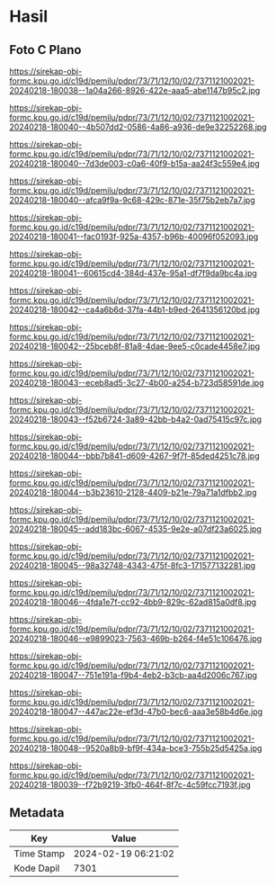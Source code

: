 # Hasil

## Foto C Plano

https://sirekap-obj-formc.kpu.go.id/c19d/pemilu/pdpr/73/71/12/10/02/7371121002021-20240218-180038--1a04a266-8926-422e-aaa5-abe1147b95c2.jpg

https://sirekap-obj-formc.kpu.go.id/c19d/pemilu/pdpr/73/71/12/10/02/7371121002021-20240218-180040--4b507dd2-0586-4a86-a936-de9e32252268.jpg

https://sirekap-obj-formc.kpu.go.id/c19d/pemilu/pdpr/73/71/12/10/02/7371121002021-20240218-180040--7d3de003-c0a6-40f9-b15a-aa24f3c559e4.jpg

https://sirekap-obj-formc.kpu.go.id/c19d/pemilu/pdpr/73/71/12/10/02/7371121002021-20240218-180040--afca9f9a-9c68-429c-871e-35f75b2eb7a7.jpg

https://sirekap-obj-formc.kpu.go.id/c19d/pemilu/pdpr/73/71/12/10/02/7371121002021-20240218-180041--fac0193f-925a-4357-b96b-40096f052093.jpg

https://sirekap-obj-formc.kpu.go.id/c19d/pemilu/pdpr/73/71/12/10/02/7371121002021-20240218-180041--60615cd4-384d-437e-95a1-df7f9da9bc4a.jpg

https://sirekap-obj-formc.kpu.go.id/c19d/pemilu/pdpr/73/71/12/10/02/7371121002021-20240218-180042--ca4a6b6d-37fa-44b1-b9ed-2641356120bd.jpg

https://sirekap-obj-formc.kpu.go.id/c19d/pemilu/pdpr/73/71/12/10/02/7371121002021-20240218-180042--25bceb8f-81a8-4dae-9ee5-c0cade4458e7.jpg

https://sirekap-obj-formc.kpu.go.id/c19d/pemilu/pdpr/73/71/12/10/02/7371121002021-20240218-180043--eceb8ad5-3c27-4b00-a254-b723d58591de.jpg

https://sirekap-obj-formc.kpu.go.id/c19d/pemilu/pdpr/73/71/12/10/02/7371121002021-20240218-180043--f52b6724-3a89-42bb-b4a2-0ad75415c97c.jpg

https://sirekap-obj-formc.kpu.go.id/c19d/pemilu/pdpr/73/71/12/10/02/7371121002021-20240218-180044--bbb7b841-d609-4267-9f7f-85ded4251c78.jpg

https://sirekap-obj-formc.kpu.go.id/c19d/pemilu/pdpr/73/71/12/10/02/7371121002021-20240218-180044--b3b23610-2128-4409-b21e-79a71a1dfbb2.jpg

https://sirekap-obj-formc.kpu.go.id/c19d/pemilu/pdpr/73/71/12/10/02/7371121002021-20240218-180045--add183bc-6067-4535-9e2e-a07df23a6025.jpg

https://sirekap-obj-formc.kpu.go.id/c19d/pemilu/pdpr/73/71/12/10/02/7371121002021-20240218-180045--98a32748-4343-475f-8fc3-171577132281.jpg

https://sirekap-obj-formc.kpu.go.id/c19d/pemilu/pdpr/73/71/12/10/02/7371121002021-20240218-180046--4fda1e7f-cc92-4bb9-829c-62ad815a0df8.jpg

https://sirekap-obj-formc.kpu.go.id/c19d/pemilu/pdpr/73/71/12/10/02/7371121002021-20240218-180046--e9899023-7563-469b-b264-f4e51c106476.jpg

https://sirekap-obj-formc.kpu.go.id/c19d/pemilu/pdpr/73/71/12/10/02/7371121002021-20240218-180047--751e191a-f9b4-4eb2-b3cb-aa4d2006c767.jpg

https://sirekap-obj-formc.kpu.go.id/c19d/pemilu/pdpr/73/71/12/10/02/7371121002021-20240218-180047--447ac22e-ef3d-47b0-bec6-aaa3e58b4d6e.jpg

https://sirekap-obj-formc.kpu.go.id/c19d/pemilu/pdpr/73/71/12/10/02/7371121002021-20240218-180048--9520a8b9-bf9f-434a-bce3-755b25d5425a.jpg

https://sirekap-obj-formc.kpu.go.id/c19d/pemilu/pdpr/73/71/12/10/02/7371121002021-20240218-180039--f72b9219-3fb0-464f-8f7c-4c59fcc7193f.jpg


## Metadata

| Key        | Value               |
| ---------- | ------------------- |
| Time Stamp | 2024-02-19 06:21:02 |
| Kode Dapil | 7301                |



